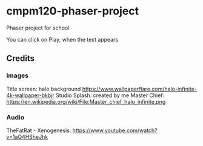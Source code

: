 # cmpm120-phaser-project
Phaser project for school

You can click on Play, when the text appears

## Credits

### Images
Title screen: halo background https://www.wallpaperflare.com/halo-infinite-4k-wallpaper-bkbjr
Studio Splash: created by me
Master Chief: https://en.wikipedia.org/wiki/File:Master_chief_halo_infinite.png

### Audio
TheFatRat - Xenogenesis: https://www.youtube.com/watch?v=1aQ4HSheJhk 